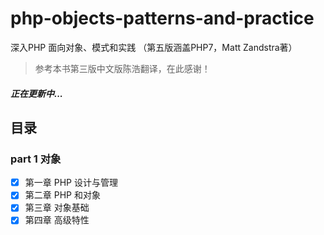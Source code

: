 # php-objects-patterns-and-practice
深入PHP 面向对象、模式和实践 （第五版涵盖PHP7，Matt Zandstra著）

> 参考本书第三版中文版陈浩翻译，在此感谢！

##### 正在更新中...

## 目录
### part 1 对象
 - [x] 第一章 PHP 设计与管理
 - [x] 第二章 PHP 和对象
 - [x] 第三章 对象基础
 - [x] 第四章 高级特性
